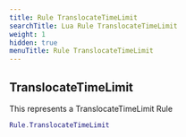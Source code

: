 ```yaml
---
title: Rule TranslocateTimeLimit
searchTitle: Lua Rule TranslocateTimeLimit
weight: 1
hidden: true
menuTitle: Rule TranslocateTimeLimit
---
```

## TranslocateTimeLimit

This represents a TranslocateTimeLimit Rule
```lua
Rule.TranslocateTimeLimit
```
